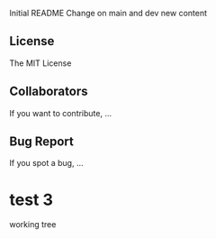 Initial README
Change on main and dev
new content

## License

The MIT License

## Collaborators

If you want to contribute, ...

## Bug Report

If you spot a bug, ...


# test 3

working tree